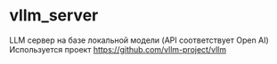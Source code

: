 # vllm_server
LLM cервер на базе локальной модели (API соответствует Open AI)
Используется проект https://github.com/vllm-project/vllm

